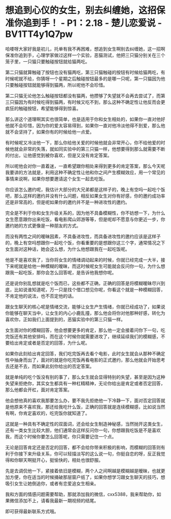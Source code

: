 # 想追到心仪的女生，别去纠缠她，这招保准你追到手！ - P1：2.18 - 楚儿恋爱说 - BV1TT4y1Q7pw

哈喽呀大家好我是初儿，托单有我不再困难，想追到女生啊别去纠缠她，这一招啊保准你追到手，心理学家做过这样一个实验，恶猫测试，他把三只猫分别关在三个笼子里，一只猫只要触碰按钮就给猫两吃。

第二只猫就算触碰了按钮也没有猫两吃，第三只猫触碰的按钮有时候给猫两吃，有时候呢就不给，你猜呀一个星期之后触碰按钮最多的是哪一只呢，第一只猫因为他只要触碰按钮就能够得到猫两，所以呢他不会珍惜。

第二只猫无论他怎么触碰按钮都没有猫两，他攒够了失望就不会再去尝试了，而第三只猫因为有时候吃得到猫两，有时候又吃不到，那么这种不确定性让他反而会更疯狂的触碰按钮，希望能够得到惊喜。

那么讲这个道理啊其实也很简单，也是适用于你和女生相处的，如果你一直对他好他就不会珍惜，因为你的爱太容易得到，如果你一直对他冷淡他得不到爱，那么他就不会坚持了，如果你有的时候给他一点爱。

有时候呢又冷淡他一下，那么你给他关爱的时候他就会非常开心，你不给他爱的时候他就会非常的失落，就如同实验中的第三只猫一样，他想要得到那么就需要不断的付出，让他感觉到被你喜欢，但是又没有肯定答案。

所以呢他会对你一直着迷，一直希望跟你相处来得到更多的肯定答案，那么今天呢我要讲的方法就是，利用这种不确定性让他和你之间产生模糊效应，用一个常见的事情来说啊，如果你想要邀请这个女生一起去吃饭。

你应该怎么邀约呢，我估计大部分的大兄弟都是这样子的，晚上有空吗一起吃个饭吧，那么这样的邀约并没有什么问题，相反如果女生对你有好感，你的邀约成功率还是非常高的，但是呢如果你的邀约并不是一种进攻性的邀约。

完全是不利于你和女生升级关系的，因为他不具备模糊性，你不妨想一下，为什么女生愿意跟你出来吃饭，看电影爬山郊游等等，但是呢却不愿意与你更近一步，你邀约她的方式更像是一种朋友的方式。

而没有两性之间的暧昧因素，不具备进攻性，而具备进攻性的邀约应该是这样子的，晚上有空吗想跟你一起吃个饭，你看重要的是想跟你这三个字，通常情况之下女生面对这种话，她会这么想，为什么他想跟我在一起吃饭呢。

他是不是喜欢我了，当你将女生的情绪调动起来的时候，你就已经完成一大半，接下来呢就是给他一种模糊的暧昧，而这时候呢女生可能就会反问你一句，为什么想跟我一起吃饭，那你会怎么回答呢，是告诉他我想你呢。

还是说你别乱想就是吃个饭而已，这些都不正确，正确的回答是将模糊暧昧尽兴到底，比如说谁知道呢，万一只是找个借口想见你呢，你看这个就是一种模糊回答，不肯定他的说法，也不否定他的话。

跟女生聊天的核心呢是情绪交流，能够让女生产生情绪，你就已经成功了，如果说你能够在聊天当中，让女生的内心小鹿乱撞，那么他会将你对他那种好感，转化为喜欢你，正如我们上面提到的，恶猫实验中的第三只猫一样。

女生面对你的模糊回答，他会想要更多的肯定，那么他一定会接着问你下一句，吃完饭还有其他安排吗，而在这个时候你就需要进攻了，继续延续我们的模糊感，不要给出肯定或者是否定的回答，为什么呢。

如果你此刻给出肯定回答，我们吃完饭再去看个电影，此时女生就会从那种不确定性中抽身而出了，面对的就是你吃完饭再看电影的正式邀约，那么他就会开始思考去还是不去，而如果此刻你给出的否定答案。

就是单纯的吃个饭没有别的事了，那么女生就会显得特别的失望，甚至是因为这种失望来拒绝你，其实女生都具有一种杠精精神，无论你给出是肯定或者否定回答，那么他都会开杠，面对肯定答案。

他会想他真的喜欢我那要怎么办，要不我先拒绝他一下冷静一下，面对否定回答就是他原来不喜欢我，那还给我吃什么饭，正确的回答就是连续模糊感，比如说当然有啊，你肯定喜欢的，吃完饭你就知道了。

这就是一种具有不确定性的双面词，还会给女生制造神秘感，当然抛开这类女生，还有一类女生比较大胆，他们通常会这样反问你一句，你想跟我吃饭是不是喜欢我，而这个时候你要怎么回答呢，你只需要记住一个点。

无论是回答肯定还是否定的回答，都不会给你带来积极的影响，而模糊的回答则有利于你接下来升级关系，你可以轻描淡写的这么说一句，你挺自恋的呀，反正我觉得和你聊天啊挺开心，挺愉快的，相处也很舒服。

先是去调侃他一下，紧接着依旧是模糊，两个人之间啊越是模糊越是暧昧，也就更加方便，你在适当的时候捅破那层窗户纸了，如果你想学习跟女生聊天的技巧，想吸引女生让她倒追你，或者有恋爱追女生相亲。

我和方面的情感问题需要帮助，那就添加我的微信，cxx5388，我来帮助你，如果微信添加不上，请看我最新一期视频的结尾。

即可获得最新联系方式哦。
